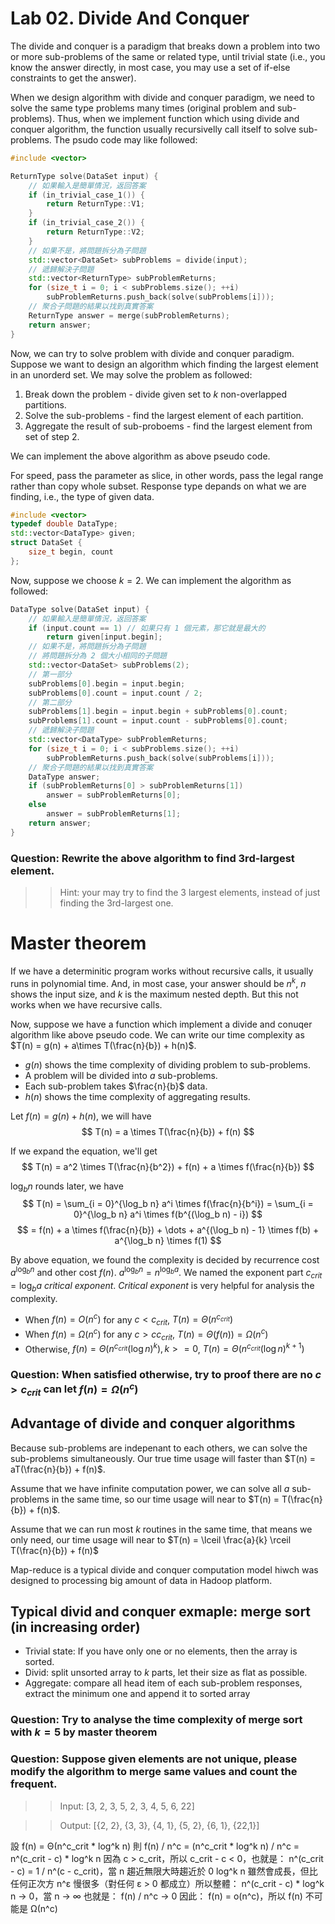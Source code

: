 # Lab 02. Divide And Conquer

The divide and conquer is a paradigm that breaks down a problem into two or more sub-problems of the same or related type, until trivial state (i.e., you know the answer directly, in most case, you may use a set of if-else constraints to get the answer).

When we design algorithm with divide and conquer paradigm, we need to solve the same type problems many times (original problem and sub-problems). 
Thus, when we implement function which using divide and conquer algorithm, the function usually recursivelly call itself to solve sub-problems.
The psudo code may like followed:
```C++
#include <vector>

ReturnType solve(DataSet input) {
    // 如果輸入是簡單情況，返回答案
    if (in_trivial_case_1()) {
        return ReturnType::V1;
    } 
    if (in_trivial_case_2()) {
        return ReturnType::V2;
    }
    // 如果不是，將問題拆分為子問題
    std::vector<DataSet> subProblems = divide(input);
    // 遞歸解決子問題
    std::vector<ReturnType> subProblemReturns;
    for (size_t i = 0; i < subProblems.size(); ++i) 
        subProblemReturns.push_back(solve(subProblems[i]));
    // 聚合子問題的結果以找到真實答案
    ReturnType answer = merge(subProblemReturns);
    return answer;
}
```

Now, we can try to solve problem with divide and conquer paradigm. 
Suppose we want to design an algorithm which finding the largest element in an unorderd set.
We may solve the problem as followed:

1. Break down the problem - divide given set to $k$ non-overlapped partitions.
2. Solve the sub-problems - find the largest element of each partition.
3. Aggregate the result of sub-proboems - find the largest element from set of step 2. 

We can implement the above algorithm as above pseudo code. 

For speed, pass the parameter as slice, in other words, pass the legal range rather than copy whole subset. 
Response type depands on what we are finding, i.e., the type of given data.
```C++
#include <vector>
typedef double DataType;
std::vector<DataType> given;
struct DataSet {
    size_t begin, count
};
```

Now, suppose we choose $k = 2$. We can implement the algorithm as followed: 

```C++
DataType solve(DataSet input) {
    // 如果輸入是簡單情況，返回答案
    if (input.count == 1) // 如果只有 1 個元素，那它就是最大的
        return given[input.begin];
    // 如果不是，將問題拆分為子問題
    // 將問題拆分為 2 個大小相同的子問題
    std::vector<DataSet> subProblems(2); 
    // 第一部分
    subProblems[0].begin = input.begin;
    subProblems[0].count = input.count / 2;
    // 第二部分
    subProblems[1].begin = input.begin + subProblems[0].count;
    subProblems[1].count = input.count - subProblems[0].count;
    // 遞歸解決子問題
    std::vector<DataType> subProblemReturns;
    for (size_t i = 0; i < subProblems.size(); ++i) 
        subProblemReturns.push_back(solve(subProblems[i]));
    // 聚合子問題的結果以找到真實答案
    DataType answer;
    if (subProblemReturns[0] > subProblemReturns[1])
        answer = subProblemReturns[0];
    else
        answer = subProblemReturns[1];
    return answer;
}

```

### Question: Rewrite the above algorithm to find 3rd-largest element. 
>> Hint: your may try to find the 3 largest elements, instead of just finding the 3rd-largest one. 

# Master theorem 

If we have a determinitic program works without recursive calls, it usually runs in polynomial time.
And, in most case, your answer should be $n^k$, $n$ shows the input size, and $k$ is the maximum nested depth.
But this not works when we have recursive calls. 

Now, suppose we have a function which implement a divide and conuqer algorithm like above pseudo code. 
We can write our time complexity as $T(n) = g(n) + a\times T(\frac{n}{b}) + h(n)$. 
+ $g(n)$ shows the time complexity of dividing problem to sub-problems. 
+ A problem will be divided into $a$ sub-problems. 
+ Each sub-problem takes $\frac{n}{b}$ data.
+ $h(n)$ shows the time complexity of aggregating results.

Let $f(n) = g(n) + h(n)$, we will have $$ T(n) = a \times T(\frac{n}{b}) + f(n) $$

If we expand the equation, we'll get $$ T(n) = a^2 \times T(\frac{n}{b^2}) + f(n) + a \times f(\frac{n}{b}) $$

$\log_b n$ rounds later, we have $$ T(n) =  \sum_{i = 0}^{\log_b n} a^i \times f(\frac{n}{b^i}) = \sum_{i = 0}^{\log_b n} a^i \times f(b^{(\log_b n) - i}) $$
$$ = f(n) + a \times f(\frac{n}{b}) + \dots + a^{(\log_b n) - 1} \times f(b) + a^{\log_b n} \times f(1) $$

By above equation, we found the complexity is decided by recurrence cost $a^{\log_b n}$ and other cost $f(n)$.
$a^{\log_b n} = n^{\log_b a}$. We named the exponent part $c_{crit} = \log_b a$ _critical exponent_.
_Critical exponent_ is very helpful for analysis the complexity. 

+ When $f(n) = O(n^c)$ for any $c < c_{crit}$, $T(n) = \Theta(n^{c_{crit}})$
+ When $f(n) = \Omega(n^c)$ for any $c > c c_{crit}$, $T(n) = \Theta(f(n)) = \Omega(n^c)$
+ Otherwise, $f(n) = \Theta(n^{c_{crit}}(\log n)^k), k >= 0$, $T(n) = \Theta(n^{c_{crit}}(\log n)^{k+1})$

### Question: When satisfied otherwise, try to proof there are no $c > c_{crit}$ can let $f(n) = \Omega(n^c)$

<!--- Remove Akra-Bazzi section -->

## Advantage of divide and conquer algorithms

Because sub-problems are indepenant to each others, we can solve the sub-problems simultaneously.
Our true time usage will faster than $T(n) = aT(\frac{n}{b}) + f(n)$. 

Assume that we have infinite computation power, we can solve all $a$ sub-problems in the same time, 
so our time usage will near to $T(n) = T(\frac{n}{b}) + f(n)$. 

Assume that we can run most $k$ routines in the same time, that means we only need, our time usage will near to $T(n) = \lceil \frac{a}{k} \rceil T(\frac{n}{b}) + f(n)$

Map-reduce is a typical divide and conquer computation model hiwch was designed to processing big amount of data in Hadoop platform. 

## Typical divid and conquer exmaple: merge sort (in increasing order)

+ Trivial state: If you have only one or no elements, then the array is sorted. 
+ Divid: split unsorted array to $k$ parts, let their size as flat as possible. 
+ Aggregate: compare all head item of each sub-problem responses, extract the minimum one and append it to sorted array

### Question: Try to analyse the time complexity of merge sort with $k = 5$ by master theorem

### Question: Suppose given elements are not unique, please modify the algorithm to merge same values and count the frequent.
>> Input: [3, 2, 3, 5, 2, 3, 4, 5, 6, 22]

>> Output: [{2, 2}, {3, 3}, {4, 1}, {5, 2}, {6, 1}, {22,1}]





設 f(n) = Θ(n^c_crit * log^k n) 則
f(n) / n^c = (n^c_crit * log^k n) / n^c = n^(c_crit - c) * log^k n
因為 c > c_crit，所以 c_crit - c < 0，也就是：
n^(c_crit - c) = 1 / n^(c - c_crit)，當 n 趨近無限大時趨近於 0
log^k n 雖然會成長，但比任何正次方 n^ε 慢很多（對任何 ε > 0 都成立）所以整體：
n^(c_crit - c) * log^k n → 0，當 n → ∞
也就是：
f(n) / n^c → 0
因此：
f(n) = o(n^c)，所以 f(n) 不可能是 Ω(n^c)



